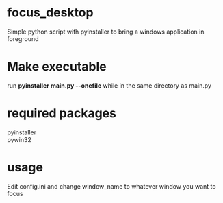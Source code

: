 # focus_desktop  
 Simple python script with pyinstaller to bring a windows application in foreground
 
 # Make executable  
 run **pyinstaller main.py --onefile** while in the same directory as main.py

 # required packages  
 pyinstaller  
 pywin32

 # usage
 Edit config.ini and change window_name to whatever window you want to focus
